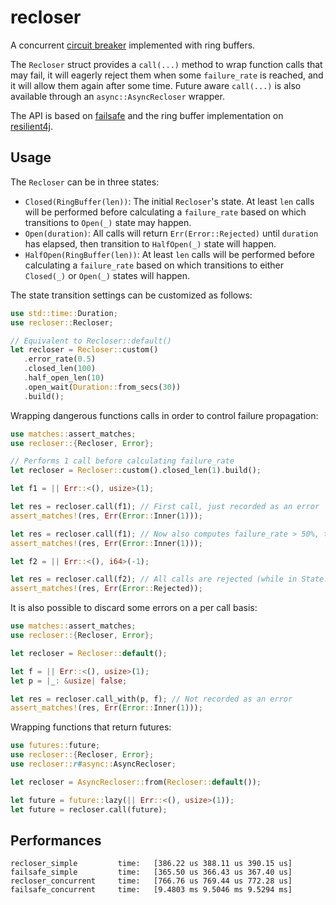 # recloser

A concurrent [circuit breaker][cb] implemented with ring buffers.

The `Recloser` struct provides a `call(...)` method to wrap function calls that may fail,
it will eagerly reject them when some `failure_rate` is reached, and it will allow them
again after some time.
Future aware `call(...)` is also available through an `async::AsyncRecloser` wrapper.

The API is based on [failsafe][] and the ring buffer implementation on [resilient4j][].

## Usage

The `Recloser` can be in three states:
 - `Closed(RingBuffer(len))`: The initial `Recloser`'s state. At least `len` calls will
    be performed before calculating a `failure_rate` based on which transitions to
	`Open(_)` state may happen.
 - `Open(duration)`: All calls will return `Err(Error::Rejected)` until `duration` has
    elapsed, then transition to `HalfOpen(_)` state will happen.
 - `HalfOpen(RingBuffer(len))`: At least `len` calls will be performed before
    calculating a `failure_rate` based on which transitions to either `Closed(_)` or
	`Open(_)` states will happen.

The state transition settings can be customized as follows:

 ``` rust
use std::time::Duration;
use recloser::Recloser;

// Equivalent to Recloser::default()
let recloser = Recloser::custom()
    .error_rate(0.5)
    .closed_len(100)
    .half_open_len(10)
    .open_wait(Duration::from_secs(30))
    .build();
```

Wrapping dangerous functions calls in order to control failure propagation:

``` rust
use matches::assert_matches;
use recloser::{Recloser, Error};

// Performs 1 call before calculating failure_rate
let recloser = Recloser::custom().closed_len(1).build();

let f1 = || Err::<(), usize>(1);

let res = recloser.call(f1); // First call, just recorded as an error
assert_matches!(res, Err(Error::Inner(1)));

let res = recloser.call(f1); // Now also computes failure_rate > 50%, transitions to State::Open afterward
assert_matches!(res, Err(Error::Inner(1)));

let f2 = || Err::<(), i64>(-1);

let res = recloser.call(f2); // All calls are rejected (while in State::Open)
assert_matches!(res, Err(Error::Rejected));
```

It is also possible to discard some errors on a per call basis:

``` rust
use matches::assert_matches;
use recloser::{Recloser, Error};

let recloser = Recloser::default();

let f = || Err::<(), usize>(1);
let p = |_: &usize| false;

let res = recloser.call_with(p, f); // Not recorded as an error
assert_matches!(res, Err(Error::Inner(1)));
```

Wrapping functions that return futures:

``` rust
use futures::future;
use recloser::{Recloser, Error};
use recloser::r#async::AsyncRecloser;

let recloser = AsyncRecloser::from(Recloser::default());

let future = future::lazy(|| Err::<(), usize>(1));
let future = recloser.call(future);
```

## Performances

```
recloser_simple         time:   [386.22 us 388.11 us 390.15 us]
failsafe_simple         time:   [365.50 us 366.43 us 367.40 us]
recloser_concurrent     time:   [766.76 us 769.44 us 772.28 us]
failsafe_concurrent     time:   [9.4803 ms 9.5046 ms 9.5294 ms]
```

[cb]: https://martinfowler.com/bliki/CircuitBreaker.html
[failsafe]: https://github.com/dmexe/failsafe-rs
[resilient4j]: https://resilience4j.readme.io/docs/circuitbreaker 
